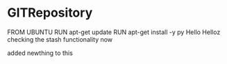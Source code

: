 # GITRepository
FROM UBUNTU
RUN apt-get update
RUN apt-get install -y py
Hello
Helloz
checking the stash functionality now

added newthing to this
